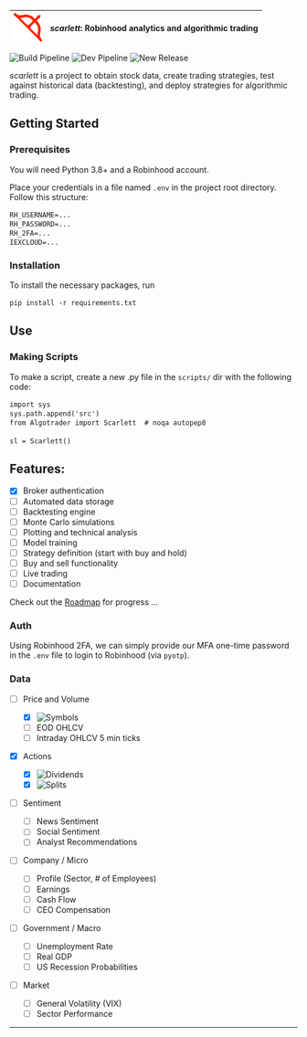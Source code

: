 | <img src="img/arc3.png" width="50" /> | _scarlett_: Robinhood analytics and algorithmic trading |
| ------------------------------------- | ------------------------------------------------------- |


![Build Pipeline](https://github.com/suchak1/scarlett/workflows/Build%20Pipeline/badge.svg) ![Dev Pipeline](https://github.com/suchak1/scarlett/workflows/Dev%20Pipeline/badge.svg) ![New Release](https://github.com/suchak1/scarlett/workflows/New%20Release/badge.svg)

_scarlett_ is a project to obtain stock data, create trading strategies, test against historical data (backtesting), and deploy strategies for algorithmic trading.

## Getting Started

### Prerequisites

You will need Python 3.8+ and a Robinhood account.

Place your credentials in a file named `.env` in the project root directory.
Follow this structure:

```
RH_USERNAME=...
RH_PASSWORD=...
RH_2FA=...
IEXCLOUD=...
```

### Installation

To install the necessary packages, run

```
pip install -r requirements.txt
```

## Use

### Making Scripts

To make a script, create a new .py file in the `scripts/` dir with the following code:

```
import sys
sys.path.append('src')
from Algotrader import Scarlett  # noqa autopep8

sl = Scarlett()
```

## Features:

- [x] Broker authentication
- [ ] Automated data storage
- [ ] Backtesting engine
- [ ] Monte Carlo simulations
- [ ] Plotting and technical analysis
- [ ] Model training
- [ ] Strategy definition (start with buy and hold)
- [ ] Buy and sell functionality
- [ ] Live trading
- [ ] Documentation

Check out the [Roadmap](https://github.com/suchak1/scarlett/projects/2) for progress
...

### Auth

Using Robinhood 2FA, we can simply provide our MFA one-time password in the `.env` file to login to Robinhood (via `pyotp`).

### Data

- [ ] Price and Volume
  - [x] ![Symbols](https://github.com/suchak1/scarlett/workflows/Symbols/badge.svg)
  - [ ] EOD OHLCV
  - [ ] Intraday OHLCV 5 min ticks
- [x] Actions
  - [x] ![Dividends](https://github.com/suchak1/scarlett/workflows/Dividends/badge.svg)
  - [x] ![Splits](https://github.com/suchak1/scarlett/workflows/Splits/badge.svg)
- [ ] Sentiment
  - [ ] News Sentiment
  - [ ] Social Sentiment
  - [ ] Analyst Recommendations
- [ ] Company / Micro
  - [ ] Profile (Sector, # of Employees)
  - [ ] Earnings
  - [ ] Cash Flow
  - [ ] CEO Compensation
- [ ] Government / Macro

  - [ ] Unemployment Rate
  - [ ] Real GDP
  - [ ] US Recession Probabilities

- [ ] Market
  - [ ] General Volatility (VIX)
  - [ ] Sector Performance

---
